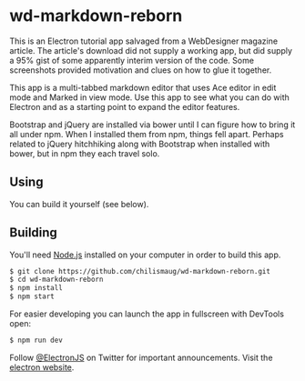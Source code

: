 # wd-markdown-reborn
This is an Electron tutorial app salvaged from a WebDesigner magazine article. The article's download did not supply a working app, but did supply a 95% gist of some apparently interim version of the code. Some screenshots provided motivation and clues on how to glue it together.

This app is a multi-tabbed markdown editor that uses Ace editor in edit mode and Marked in view mode. Use this app to see what you can do with Electron and as a starting point to expand the editor features.

Bootstrap and jQuery are installed via bower until I can figure how to bring it all under npm. When I installed them from npm, things fell apart. Perhaps related to jQuery hitchhiking along with Bootstrap when installed with bower, but in npm they each travel solo.


## Using

You can build it yourself (see below).

## Building

You'll need [Node.js](https://nodejs.org) installed on your computer in order to build this app.

```bash
$ git clone https://github.com/chilismaug/wd-markdown-reborn.git
$ cd wd-markdown-reborn
$ npm install
$ npm start
```

For easier developing you can launch the app in fullscreen with DevTools open:

```bash
$ npm run dev
```
 

Follow [@ElectronJS](https://twitter.com/electronjs) on Twitter for important
announcements. Visit the [electron website](http://electron.atom.io).
